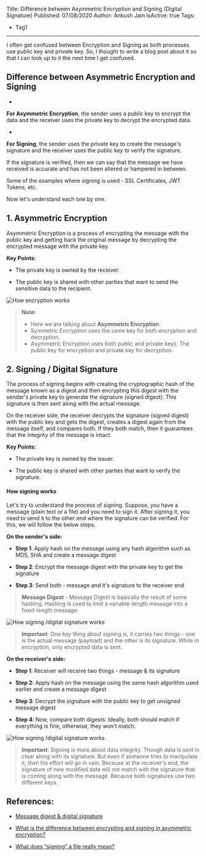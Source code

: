 Title: Difference between Asymmetric Encryption and Signing (Digital Signature)
Published: 07/08/2020
Author: Ankush Jain
IsActive: true
Tags:
  - Tag1
---
I often get confused between Encryption and Signing as both processes use public key and private key. So, I thought to write a blog post about it so that I can look up to it the next time I get confused.

## Difference between Asymmetric Encryption and Signing

*   

**For Asymmetric Encryption**, the sender uses a public key to encrypt the data and the receiver uses the private key to decrypt the encrypted data.

*   

**For Signing**, the sender uses the private key to create the message's signature and the receiver uses the public key to verify the signature. 

If the signature is verified, then we can say that the message we have received is accurate and has not been altered or hampered in between.

Some of the examples where signing is used - SSL Certificates, JWT Tokens, etc.

Now let's understand each one by one.

## 1. Asymmetric Encryption

Asymmetric Encryption is a process of encrypting the message with the public key and getting back the original message by decrypting the encrypted message with the private key. 

**Key Points:**

*   The private key is owned by the receiver.

*   The public key is shared with other parties that want to send the sensitive data to the recipient.



![How encryption works](/img/blogs/difference-between-asymmetric-encryption-and-signing-digital-signature/how-encryption-works.png)

> **Note:**
> 
> *   Here we are talking about **Asymmetric Encryption**.
> *   Symmetric Encryption uses the same key for both encryption and decryption.
> *   Asymmetric Encryption uses both public and private keys. The public key for encryption and private key for decryption.

## 2. Signing / Digital Signature

The process of signing begins with creating the cryptographic hash of the message known as a digest and then encrypting this digest with the sender's private key to generate the signature (signed digest). This signature is then sent along with the actual message.

On the receiver side, the receiver decrypts the signature (signed digest) with the public key and gets the digest, creates a digest again from the message itself, and compares both. If they both match, then it guarantees that the integrity of the message is intact.

**Key Points:**

*   The private key is owned by the issuer.

*   The public key is shared with other parties that want to verify the signature.



#### How signing works

Let's try to understand the process of signing. Suppose, you have a message (plain text or a file) and you need to sign it. After signing it, you need to send it to the other end where the signature can be verified. For this, we will follow the below steps.

**On the sender's side:**

*   **Step 1**: Apply hash on the message using any hash algorithm such as MD5, SHA and create a message digest

*   **Step 2**: Encrypt the message digest with the private key to get the signature

*   **Step 3**: Send both - message and it's signature to the receiver end



> **Message Digest** - Message Digest is basically the result of some hashing. Hashing is used to limit a variable-length message into a fixed-length message.

![How signing /digital signature works](/img/blogs/difference-between-asymmetric-encryption-and-signing-digital-signature/how-signing-works-sender.png)

> **Important**: One key thing about signing is, it carries two things - one is the actual message (payload) and the other is its signature. While in encryption, only encrypted data is sent.

**On the receiver's side:**

*   **Step 1**: Receiver will receive two things - message & its signature

*   **Step 2**: Apply hash on the message using the same hash algorithm used earlier and create a message digest

*   **Step 3**: Decrypt the signature with the public key to get unsigned message digest

*   **Step 4**: Now, compare both digests. Ideally, both should match if everything is fine, otherwise, they won't match.



![How signing /digital signature works](/img/blogs/difference-between-asymmetric-encryption-and-signing-digital-signature/how-signing-works-receiver.png)

> **Important**: Signing is more about data integrity. Though data is sent in clear along with its signature. But even if someone tries to manipulate it, then his effort will go in vain. Because at the receiver's end, the signature of new modified data will not match with the signature that is coming along with the message. Because both signatures use two different keys.

## References:

*   [Message digest & digital signature](https://pt.slideshare.net/dkodam92/message-digest-digital-signature/)

*   [What is the difference between encrypting and signing in asymmetric encryption?](https://stackoverflow.com/a/454103/1273882)

*   [What does “signing” a file really mean?](https://security.stackexchange.com/a/198428)


                